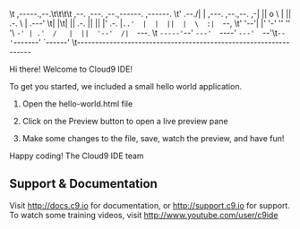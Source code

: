 \t ,-----.,--.\t\t\t\t  ,--. ,---.   ,--.,------.  ,------.
\t'  .--./|  | ,---. ,--.,--. ,-|  || o   \  |  ||  .-.  \ |  .---'
\t|  |\t|  || .-. ||  ||  |' .-. |`..'  |  |  ||  |  \  :|  `--, 
\t'  '--'\|  |' '-' ''  ''  '\ `-' | .'  /   |  ||  '--'  /|  `---.
\t `-----'`--' `---'  `----'  `---'  `--'\t`--'`-------' `------'
\t----------------------------------------------------------------- 


Hi there! Welcome to Cloud9 IDE!

To get you started, we included a small hello world application.

1) Open the hello-world.html file

2) Click on the Preview button to open a live preview pane

3) Make some changes to the file, save, watch the preview, and have fun!

Happy coding!
The Cloud9 IDE team


## Support & Documentation

Visit http://docs.c9.io for documentation, or http://support.c9.io for support.
To watch some training videos, visit http://www.youtube.com/user/c9ide
